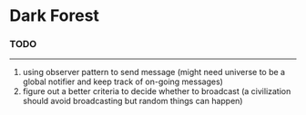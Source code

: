 # Dark Forest

### TODO
-----

1. using observer pattern to send message (might need universe to be a global notifier and keep track of on-going messages)
2. figure out a better criteria to decide whether to broadcast (a civilization should avoid broadcasting but random things can happen)